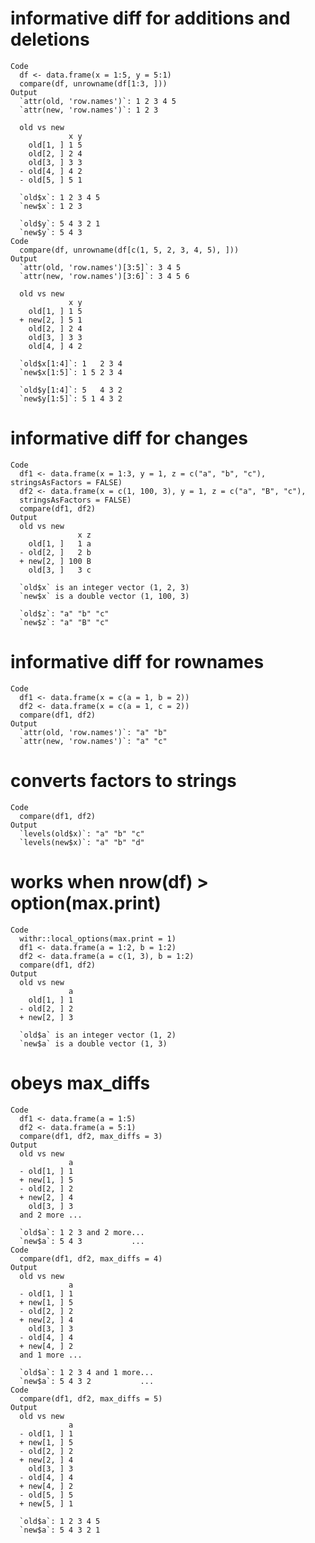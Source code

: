 # informative diff for additions and deletions

    Code
      df <- data.frame(x = 1:5, y = 5:1)
      compare(df, unrowname(df[1:3, ]))
    Output
      `attr(old, 'row.names')`: 1 2 3 4 5
      `attr(new, 'row.names')`: 1 2 3    
      
      old vs new
                 x y
        old[1, ] 1 5
        old[2, ] 2 4
        old[3, ] 3 3
      - old[4, ] 4 2
      - old[5, ] 5 1
      
      `old$x`: 1 2 3 4 5
      `new$x`: 1 2 3    
      
      `old$y`: 5 4 3 2 1
      `new$y`: 5 4 3    
    Code
      compare(df, unrowname(df[c(1, 5, 2, 3, 4, 5), ]))
    Output
      `attr(old, 'row.names')[3:5]`: 3 4 5  
      `attr(new, 'row.names')[3:6]`: 3 4 5 6
      
      old vs new
                 x y
        old[1, ] 1 5
      + new[2, ] 5 1
        old[2, ] 2 4
        old[3, ] 3 3
        old[4, ] 4 2
      
      `old$x[1:4]`: 1   2 3 4
      `new$x[1:5]`: 1 5 2 3 4
      
      `old$y[1:4]`: 5   4 3 2
      `new$y[1:5]`: 5 1 4 3 2

# informative diff for changes

    Code
      df1 <- data.frame(x = 1:3, y = 1, z = c("a", "b", "c"), stringsAsFactors = FALSE)
      df2 <- data.frame(x = c(1, 100, 3), y = 1, z = c("a", "B", "c"),
      stringsAsFactors = FALSE)
      compare(df1, df2)
    Output
      old vs new
                   x z
        old[1, ]   1 a
      - old[2, ]   2 b
      + new[2, ] 100 B
        old[3, ]   3 c
      
      `old$x` is an integer vector (1, 2, 3)
      `new$x` is a double vector (1, 100, 3)
      
      `old$z`: "a" "b" "c"
      `new$z`: "a" "B" "c"

# informative diff for rownames

    Code
      df1 <- data.frame(x = c(a = 1, b = 2))
      df2 <- data.frame(x = c(a = 1, c = 2))
      compare(df1, df2)
    Output
      `attr(old, 'row.names')`: "a" "b"
      `attr(new, 'row.names')`: "a" "c"

# converts factors to strings

    Code
      compare(df1, df2)
    Output
      `levels(old$x)`: "a" "b" "c"
      `levels(new$x)`: "a" "b" "d"

# works when nrow(df) > option(max.print)

    Code
      withr::local_options(max.print = 1)
      df1 <- data.frame(a = 1:2, b = 1:2)
      df2 <- data.frame(a = c(1, 3), b = 1:2)
      compare(df1, df2)
    Output
      old vs new
                 a
        old[1, ] 1
      - old[2, ] 2
      + new[2, ] 3
      
      `old$a` is an integer vector (1, 2)
      `new$a` is a double vector (1, 3)

# obeys max_diffs

    Code
      df1 <- data.frame(a = 1:5)
      df2 <- data.frame(a = 5:1)
      compare(df1, df2, max_diffs = 3)
    Output
      old vs new
                 a
      - old[1, ] 1
      + new[1, ] 5
      - old[2, ] 2
      + new[2, ] 4
        old[3, ] 3
      and 2 more ...
      
      `old$a`: 1 2 3 and 2 more...
      `new$a`: 5 4 3           ...
    Code
      compare(df1, df2, max_diffs = 4)
    Output
      old vs new
                 a
      - old[1, ] 1
      + new[1, ] 5
      - old[2, ] 2
      + new[2, ] 4
        old[3, ] 3
      - old[4, ] 4
      + new[4, ] 2
      and 1 more ...
      
      `old$a`: 1 2 3 4 and 1 more...
      `new$a`: 5 4 3 2           ...
    Code
      compare(df1, df2, max_diffs = 5)
    Output
      old vs new
                 a
      - old[1, ] 1
      + new[1, ] 5
      - old[2, ] 2
      + new[2, ] 4
        old[3, ] 3
      - old[4, ] 4
      + new[4, ] 2
      - old[5, ] 5
      + new[5, ] 1
      
      `old$a`: 1 2 3 4 5
      `new$a`: 5 4 3 2 1

